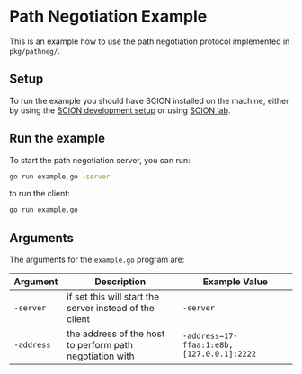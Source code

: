 # Path Negotiation Example

This is an example how to use the path negotiation protocol implemented in `pkg/pathneg/`.

## Setup
To run the example you should have SCION installed on the machine, either by using the
[SCION development setup](https://scion.docs.anapaya.net/en/latest/build/setup.html)
or using [SCION lab](https://docs.scionlab.org/).

## Run the example

To start the path negotiation server, you can run:
````bash
go run example.go -server
````

to run the client:
```bash
go run example.go
```

## Arguments
The arguments for the `example.go` program are:

| Argument | Description | Example Value |
| -------- | ----------- | ------------- |
| `-server` | if set this will start the server instead of the client | `-server` |
| `-address` | the address of the host to perform path negotiation with | `-address=17-ffaa:1:e8b,[127.0.0.1]:2222`|
